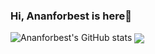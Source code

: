### Hi, Ananforbest is here👋
![Ananforbest's GitHub stats](https://github-readme-stats.vercel.app/api?username=ananforbest&show_icons=true&theme=transparent)
<a href="https://github.com/ananforbest/github-readme-stats">
  <img align="center" src="https://github-readme-stats.vercel.app/api/pin/?username=ananforbest&repo=github-readme-stats" />
</a>
<!--
**Ananforbest/Ananforbest** is a ✨ _special_ ✨ repository because its `README.md` (this file) appears on your GitHub profile.

Here are some ideas to get you started:

- 🔭 I’m currently working on ...
- 🌱 I’m currently learning ...
- 👯 I’m looking to collaborate on ...
- 🤔 I’m looking for help with ...
- 💬 Ask me about ...
- 📫 How to reach me: ...
- 😄 Pronouns: ...
- ⚡ Fun fact: ...
-->
